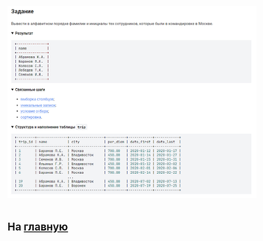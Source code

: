 

<img src="../art/1.6.2.task.png" alt="solution" >

```sql

```

На [главную](https://github.com/BEPb/stepik_sql/README.md)
---


